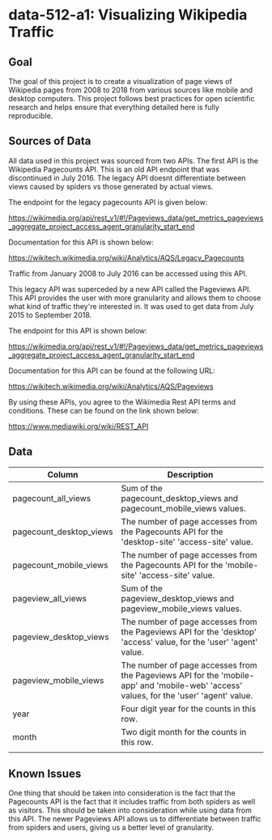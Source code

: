 # data-512-a1: Visualizing Wikipedia Traffic

## Goal

The goal of this project is to create a visualization of page views of Wikipedia pages from 2008 to 2018 from various sources like mobile and desktop computers. This project follows best practices for open scientific research and helps ensure that everything detailed here is fully reproducible.

## Sources of Data

All data used in this project was sourced from two APIs. The first API is the Wikipedia Pagecounts API. This is an old API endpoint that was discontinued in July 2016. The legacy API doesnt differentiate between views caused by spiders vs those generated by actual views. 

The endpoint for the legacy pagecounts API is given below:

https://wikimedia.org/api/rest_v1/#!/Pageviews_data/get_metrics_pageviews_aggregate_project_access_agent_granularity_start_end

Documentation for this API is shown below:

https://wikitech.wikimedia.org/wiki/Analytics/AQS/Legacy_Pagecounts

Traffic from January 2008 to July 2016 can be accessed using this API.



This legacy API was superceded by a new API called the Pageviews API. This API provides the user with more granularity and allows them to choose what kind of traffic they're interested in. It was used to get data from July 2015 to September 2018.

The endpoint for this API is shown below:

https://wikimedia.org/api/rest_v1/#!/Pageviews_data/get_metrics_pageviews_aggregate_project_access_agent_granularity_start_end

Documentation for this API can be found at the following URL:

https://wikitech.wikimedia.org/wiki/Analytics/AQS/Pageviews

By using these APIs, you agree to the Wikimedia Rest API terms and conditions. These can be found on the link shown below:

https://www.mediawiki.org/wiki/REST_API

## Data

| Column                  | Description                                                  |
| ----------------------- | ------------------------------------------------------------ |
| pagecount_all_views     | Sum of the pagecount_desktop_views and pagecount_mobile_views values. |
| pagecount_desktop_views | The number of page accesses from the Pagecounts API for the 'desktop-site' 'access-site' value. |
| pagecount_mobile_views  | The number of page accesses from the Pagecounts API for the 'mobile-site' 'access-site' value. |
| pageview_all_views      | Sum of the pageview_desktop_views and pageview_mobile_views values. |
| pageview_desktop_views  | The number of page accesses from the Pageviews API for the 'desktop' 'access' value, for the 'user' 'agent' value. |
| pageview_mobile_views   | The number of page accesses from the Pageviews API for the 'mobile-app' and 'mobile-web' 'access' values, for the 'user' 'agent' value. |
| year                    | Four digit year for the counts in this row.                  |
| month                   | Two digit month for the counts in this row.                  |
|                         |                                                              |

## Known Issues

One thing that should be taken into consideration is the fact that the Pagecounts API is the fact that it includes traffic from both spiders as well as visitors. This should be taken into consideration while using data from this API. The newer Pageviews API allows us to differentiate between traffic from spiders and users, giving us a better level of granularity. 

